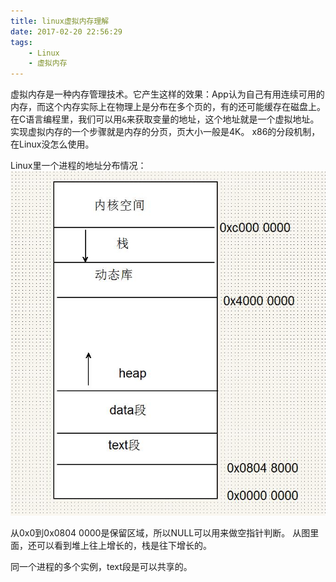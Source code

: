 ```yaml
---
title: linux虚拟内存理解
date: 2017-02-20 22:56:29
tags:
	- Linux
	- 虚拟内存
---
```

虚拟内存是一种内存管理技术。它产生这样的效果：App认为自己有用连续可用的内存，而这个内存实际上在物理上是分布在多个页的，有的还可能缓存在磁盘上。
在C语言编程里，我们可以用`&`来获取变量的地址，这个地址就是一个虚拟地址。
实现虚拟内存的一个步骤就是内存的分页，页大小一般是4K。
x86的分段机制，在Linux没怎么使用。

Linux里一个进程的地址分布情况：
![](/images/Linux进程内存布局.jpg)

从0x0到0x0804 0000是保留区域，所以NULL可以用来做空指针判断。
从图里面，还可以看到堆上往上增长的，栈是往下增长的。

同一个进程的多个实例，text段是可以共享的。



